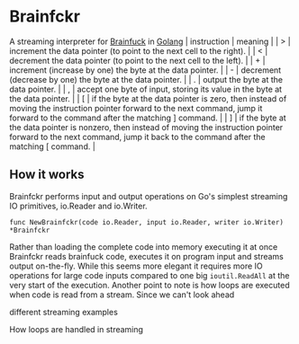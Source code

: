 # Brainfckr
A streaming interpreter for [Brainfuck](https://en.wikipedia.org/wiki/Brainfuck) in [Golang](https://github.com/golang/go/wiki/WhyGo)
| instruction  | meaning   |
|		>	   | increment the data pointer (to point to the next cell to the right).		   |
|		<	   | decrement the data pointer (to point to the next cell to the left).		   |
|		+	   | increment (increase by one) the byte at the data pointer.		   |
|		-	   | decrement (decrease by one) the byte at the data pointer.		   |
|		.	   | output the byte at the data pointer.		   |
|		,	   | accept one byte of input, storing its value in the byte at the data pointer.		   |
|		[	   | if the byte at the data pointer is zero, then instead of moving the instruction pointer forward to the next command, jump it forward to the command after the matching ] command.		   |
|		]	   | 	if the byte at the data pointer is nonzero, then instead of moving the instruction pointer forward to the next command, jump it back to the command after the matching [ command.		   |
## How it works
Brainfckr performs input and output operations on Go's simplest streaming IO primitives, io.Reader and io.Writer. 
```
func NewBrainfckr(code io.Reader, input io.Reader, writer io.Writer) *Brainfckr
```
Rather than loading the complete code into memory executing it at once Brainfckr reads brainfuck code, executes it on program input and streams output on-the-fly.
While this seems more elegant it requires more IO operations for large code inputs compared to one big ```ioutil.ReadAll``` at the very start of the execution.
Another point to note is how loops are executed when code is read from a stream. Since we can't look ahead 

different streaming examples

How loops are handled in streaming
